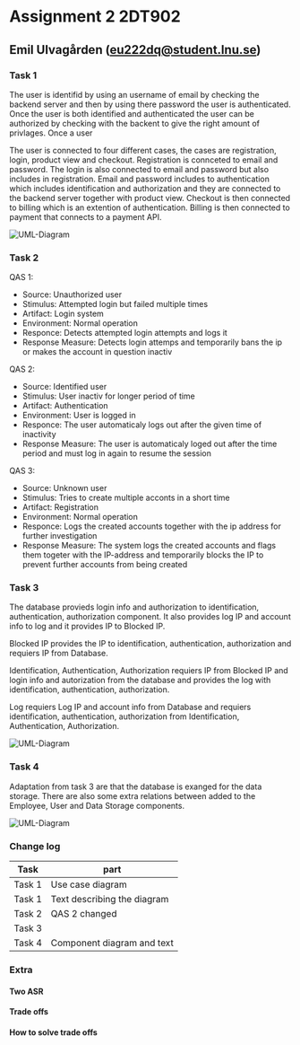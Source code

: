 # Assignment 2 2DT902

## Emil Ulvagården (eu222dq@student.lnu.se)

### Task 1

The user is identifid by using an username of email by checking the backend server and then by using there password the user is authenticated. Once the user is both identified and authenticated the user can be authorized by checking with the backent to give the right amount of privlages. Once a user 

The user is connected to four different cases, the cases are registration, login, product view and checkout. Registration is connceted to email and password. The login is also connected to email and password but also includes in registration. Email and password includes to authentication which includes identification and authorization and they are connected to the backend server together with product view. Checkout is then connected to billing which is an extention of authentication. Billing is then connected to payment that connects to a payment API.

![UML-Diagram](./UML/Ass_2_Upg_1.png)

### Task 2

QAS 1:

* Source: Unauthorized user
* Stimulus: Attempted login but failed multiple times
* Artifact: Login system
* Environment: Normal operation
* Responce: Detects attempted login attempts and logs it
* Response Measure: Detects login attemps and temporarily bans the ip or makes the account in question inactiv

QAS 2:

* Source: Identified user  
* Stimulus: User inactiv for longer period of time
* Artifact: Authentication
* Environment: User is logged in
* Responce: The user automaticaly logs out after the given time of inactivity
* Response Measure: The user is automaticaly loged out after the time period and must log in again to resume the session

QAS 3:

* Source: Unknown user
* Stimulus: Tries to create multiple acconts in a short time
* Artifact: Registration
* Environment: Normal operation
* Responce: Logs the created accounts together with the ip address for further investigation
* Response Measure: The system logs the created accounts and flags them togeter with the IP-address and temporarily blocks the IP to prevent further accounts from being created

### Task 3

The database provieds login info and authorization to identification, authentication, authorization component. It also provides log IP and account info to log and it provides IP to Blocked IP.

Blocked IP provides the IP to identification, authentication, authorization and requiers IP from Database.

Identification, Authentication, Authorization requiers IP from Blocked IP and login info and autorization from the database and provides the log with identification, authentication, authorization.

Log requiers Log IP and account info from Database and requiers identification, authentication, authorization from Identification, Authentication, Authorization.

![UML-Diagram](./UML/Ass_2_Upg_3.png)

### Task 4

Adaptation from task 3 are that the  database is exanged for the data storage. There are also some extra relations between added to the Employee, User and Data Storage components.

![UML-Diagram](./UML/Ass_2_Upg_4.png)

### Change log

|Task|part|
|----|----|
|Task 1|Use case diagram|
|Task 1|Text describing the diagram|
|Task 2|QAS 2 changed|
|Task 3| |
|Task 4|Component diagram and text |

### Extra

#### Two ASR

#### Trade offs

#### How to solve trade offs
